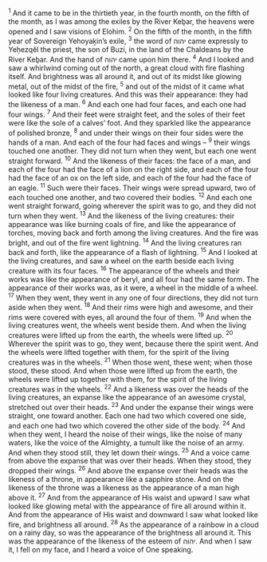 <sup>1</sup> And it came to be in the thirtieth year, in the fourth month, on the fifth of the month, as I was among the exiles by the River Keḇar, the heavens were opened and I saw visions of Elohim.
<sup>2</sup> On the fifth of the month, in the fifth year of Sovereign Yehoyaḵin’s exile,
<sup>3</sup> the word of יהוה came expressly to Yeḥezqĕl the priest, the son of Buzi, in the land of the Chaldeans by the River Keḇar. And the hand of יהוה came upon him there.
<sup>4</sup> And I looked and saw a whirlwind coming out of the north, a great cloud with fire flashing itself. And brightness was all around it, and out of its midst like glowing metal, out of the midst of the fire,
<sup>5</sup> and out of the midst of it came what looked like four living creatures. And this was their appearance: they had the likeness of a man.
<sup>6</sup> And each one had four faces, and each one had four wings.
<sup>7</sup> And their feet were straight feet, and the soles of their feet were like the sole of a calves’ foot. And they sparkled like the appearance of polished bronze,
<sup>8</sup> and under their wings on their four sides were the hands of a man. And each of the four had faces and wings –
<sup>9</sup> their wings touched one another. They did not turn when they went, but each one went straight forward.
<sup>10</sup> And the likeness of their faces: the face of a man, and each of the four had the face of a lion on the right side, and each of the four had the face of an ox on the left side, and each of the four had the face of an eagle.
<sup>11</sup> Such were their faces. Their wings were spread upward, two of each touched one another, and two covered their bodies.
<sup>12</sup> And each one went straight forward, going wherever the spirit was to go, and they did not turn when they went.
<sup>13</sup> And the likeness of the living creatures: their appearance was like burning coals of fire, and like the appearance of torches, moving back and forth among the living creatures. And the fire was bright, and out of the fire went lightning.
<sup>14</sup> And the living creatures ran back and forth, like the appearance of a flash of lightning.
<sup>15</sup> And I looked at the living creatures, and saw a wheel on the earth beside each living creature with its four faces.
<sup>16</sup> The appearance of the wheels and their works was like the appearance of beryl, and all four had the same form. The appearance of their works was, as it were, a wheel in the middle of a wheel.
<sup>17</sup> When they went, they went in any one of four directions, they did not turn aside when they went.
<sup>18</sup> And their rims were high and awesome, and their rims were covered with eyes, all around the four of them.
<sup>19</sup> And when the living creatures went, the wheels went beside them. And when the living creatures were lifted up from the earth, the wheels were lifted up.
<sup>20</sup> Wherever the spirit was to go, they went, because there the spirit went. And the wheels were lifted together with them, for the spirit of the living creatures was in the wheels.
<sup>21</sup> When those went, these went; when those stood, these stood. And when those were lifted up from the earth, the wheels were lifted up together with them, for the spirit of the living creatures was in the wheels.
<sup>22</sup> And a likeness was over the heads of the living creatures, an expanse like the appearance of an awesome crystal, stretched out over their heads.
<sup>23</sup> And under the expanse their wings were straight, one toward another. Each one had two which covered one side, and each one had two which covered the other side of the body.
<sup>24</sup> And when they went, I heard the noise of their wings, like the noise of many waters, like the voice of the Almighty, a tumult like the noise of an army. And when they stood still, they let down their wings.
<sup>25</sup> And a voice came from above the expanse that was over their heads. When they stood, they dropped their wings.
<sup>26</sup> And above the expanse over their heads was the likeness of a throne, in appearance like a sapphire stone. And on the likeness of the throne was a likeness as the appearance of a man high above it.
<sup>27</sup> And from the appearance of His waist and upward I saw what looked like glowing metal with the appearance of fire all around within it. And from the appearance of His waist and downward I saw what looked like fire, and brightness all around.
<sup>28</sup> As the appearance of a rainbow in a cloud on a rainy day, so was the appearance of the brightness all around it. This was the appearance of the likeness of the esteem of יהוה. And when I saw it, I fell on my face, and I heard a voice of One speaking.
